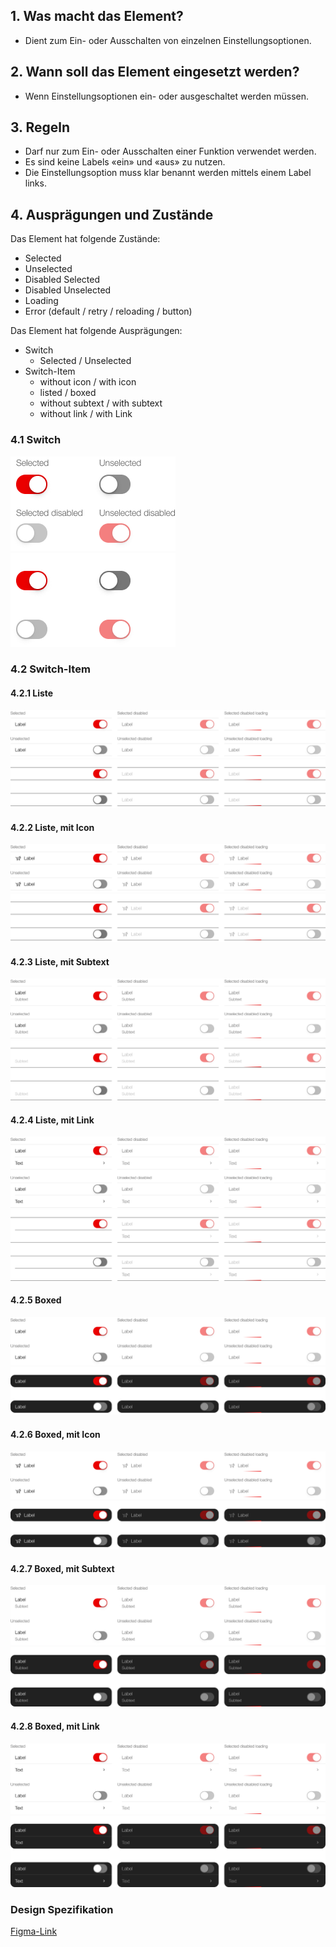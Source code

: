 ## 1. Was macht das Element?
*   Dient zum Ein- oder Ausschalten von einzelnen Einstellungsoptionen.

## 2. Wann soll das Element eingesetzt werden?
*   Wenn Einstellungsoptionen ein- oder ausgeschaltet werden müssen.

## 3. Regeln
*   Darf nur zum Ein- oder Ausschalten einer Funktion verwendet werden.
*   Es sind keine Labels «ein» und «aus» zu nutzen.
*   Die Einstellungsoption muss klar benannt werden mittels einem Label links.

## 4. Ausprägungen und Zustände
Das Element hat folgende Zustände:
*   Selected
*   Unselected
*   Disabled Selected
*   Disabled Unselected
*   Loading
*   Error (default / retry / reloading / button)

Das Element hat folgende Ausprägungen:
*   Switch
    *   Selected / Unselected
*   Switch-Item
    *   without icon / with icon
    *   listed / boxed
    *   without subtext / with subtext
    *   without link / with Link

<label class="switch" style="display:none"><input type="checkbox"><span class="slider round"></span></label>

### 4.1 Switch
![Darstellung des Switch](https://raw.githubusercontent.com/sbb-design-systems/design-system-mobile-documentation/doku-update/documentation/switch/images/switch-default-light.png 'class: image light')
![Darstellung des Switch](https://raw.githubusercontent.com/sbb-design-systems/design-system-mobile-documentation/doku-update/documentation/switch/images/switch-default-dark.png 'class: image dark hide')

### 4.2 Switch-Item
#### 4.2.1 Liste
![Darstellung des Switch](https://raw.githubusercontent.com/sbb-design-systems/design-system-mobile-documentation/doku-update/documentation/switch/images/switch-item-list-light.png 'class: image light')
![Darstellung des Switch](https://raw.githubusercontent.com/sbb-design-systems/design-system-mobile-documentation/doku-update/documentation/switch/images/switch-item-list-dark.png 'class: image dark hide')

#### 4.2.2 Liste, mit Icon
![Darstellung des Switch](https://raw.githubusercontent.com/sbb-design-systems/design-system-mobile-documentation/doku-update/documentation/switch/images/switch-item-list-icon-light.png 'class: image light')
![Darstellung des Switch](https://raw.githubusercontent.com/sbb-design-systems/design-system-mobile-documentation/doku-update/documentation/switch/images/switch-item-list-icon-dark.png 'class: image dark hide')

#### 4.2.3 Liste, mit Subtext
![Darstellung des Switch](https://raw.githubusercontent.com/sbb-design-systems/design-system-mobile-documentation/doku-update/documentation/switch/images/switch-item-list-subtext-light.png 'class: image light')
![Darstellung des Switch](https://raw.githubusercontent.com/sbb-design-systems/design-system-mobile-documentation/doku-update/documentation/switch/images/switch-item-list-subtext-dark.png 'class: image dark hide')

#### 4.2.4 Liste, mit Link
![Darstellung des Switch](https://raw.githubusercontent.com/sbb-design-systems/design-system-mobile-documentation/doku-update/documentation/switch/images/switch-item-list-link-light.png 'class: image light')
![Darstellung des Switch](https://raw.githubusercontent.com/sbb-design-systems/design-system-mobile-documentation/doku-update/documentation/switch/images/switch-item-list-link-dark.png 'class: image dark hide')

#### 4.2.5 Boxed
![Darstellung des Switch](https://raw.githubusercontent.com/sbb-design-systems/design-system-mobile-documentation/doku-update/documentation/switch/images/switch-item-boxed-light.png 'class: image light')
![Darstellung des Switch](https://raw.githubusercontent.com/sbb-design-systems/design-system-mobile-documentation/doku-update/documentation/switch/images/switch-item-boxed-dark.png 'class: image dark hide')

#### 4.2.6 Boxed, mit Icon
![Darstellung des Switch](https://raw.githubusercontent.com/sbb-design-systems/design-system-mobile-documentation/doku-update/documentation/switch/images/switch-item-boxed-icon-light.png 'class: image light')
![Darstellung des Switch](https://raw.githubusercontent.com/sbb-design-systems/design-system-mobile-documentation/doku-update/documentation/switch/images/switch-item-boxed-icon-dark.png 'class: image dark hide')

#### 4.2.7 Boxed, mit Subtext
![Darstellung des Switch](https://raw.githubusercontent.com/sbb-design-systems/design-system-mobile-documentation/doku-update/documentation/switch/images/switch-item-boxed-subtext-light.png 'class: image light')
![Darstellung des Switch](https://raw.githubusercontent.com/sbb-design-systems/design-system-mobile-documentation/doku-update/documentation/switch/images/switch-item-boxed-subtext-dark.png 'class: image dark hide')

#### 4.2.8 Boxed, mit Link
![Darstellung des Switch](https://raw.githubusercontent.com/sbb-design-systems/design-system-mobile-documentation/doku-update/documentation/switch/images/switch-item-boxed-link-light.png 'class: image light')
![Darstellung des Switch](https://raw.githubusercontent.com/sbb-design-systems/design-system-mobile-documentation/doku-update/documentation/switch/images/switch-item-boxed-link-dark.png 'class: image dark hide')

### Design Spezifikation
[Figma-Link](https://www.figma.com/file/WOtLIam1xwrqcgnAITsEhV/Design-System-Mobile?node-id=37%3A7760)